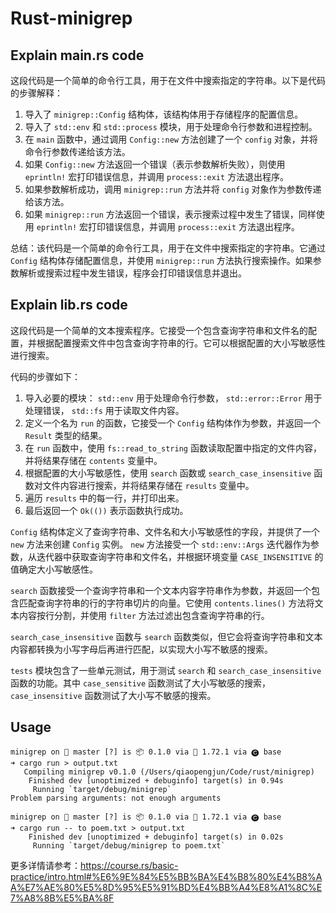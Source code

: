 # Rust-minigrep

## Explain main.rs code

这段代码是一个简单的命令行工具，用于在文件中搜索指定的字符串。以下是代码的步骤解释：

1. 导入了  `minigrep::Config`  结构体，该结构体用于存储程序的配置信息。
2. 导入了  `std::env`  和  `std::process`  模块，用于处理命令行参数和进程控制。
3. 在  `main`  函数中，通过调用  `Config::new`  方法创建了一个  `config`  对象，并将命令行参数传递给该方法。
4. 如果  `Config::new`  方法返回一个错误（表示参数解析失败），则使用  `eprintln!`  宏打印错误信息，并调用  `process::exit`  方法退出程序。
5. 如果参数解析成功，调用  `minigrep::run`  方法并将  `config`  对象作为参数传递给该方法。
6. 如果  `minigrep::run`  方法返回一个错误，表示搜索过程中发生了错误，同样使用  `eprintln!`  宏打印错误信息，并调用  `process::exit`  方法退出程序。

总结：该代码是一个简单的命令行工具，用于在文件中搜索指定的字符串。它通过  `Config`  结构体存储配置信息，并使用  `minigrep::run`  方法执行搜索操作。如果参数解析或搜索过程中发生错误，程序会打印错误信息并退出。

## Explain lib.rs code

这段代码是一个简单的文本搜索程序。它接受一个包含查询字符串和文件名的配置，并根据配置搜索文件中包含查询字符串的行。它可以根据配置的大小写敏感性进行搜索。

代码的步骤如下：

1. 导入必要的模块： `std::env` 用于处理命令行参数， `std::error::Error` 用于处理错误， `std::fs` 用于读取文件内容。
2. 定义一个名为 `run` 的函数，它接受一个 `Config` 结构体作为参数，并返回一个 `Result` 类型的结果。
3. 在 `run` 函数中，使用 `fs::read_to_string` 函数读取配置中指定的文件内容，并将结果存储在 `contents` 变量中。
4. 根据配置的大小写敏感性，使用 `search` 函数或 `search_case_insensitive` 函数对文件内容进行搜索，并将结果存储在 `results` 变量中。
5. 遍历 `results` 中的每一行，并打印出来。
6. 最后返回一个 `Ok(())` 表示函数执行成功。

 `Config` 结构体定义了查询字符串、文件名和大小写敏感性的字段，并提供了一个 `new` 方法来创建 `Config` 实例。 `new` 方法接受一个 `std::env::Args` 迭代器作为参数，从迭代器中获取查询字符串和文件名，并根据环境变量 `CASE_INSENSITIVE` 的值确定大小写敏感性。

 `search` 函数接受一个查询字符串和一个文本内容字符串作为参数，并返回一个包含匹配查询字符串的行的字符串切片的向量。它使用 `contents.lines()` 方法将文本内容按行分割，并使用 `filter` 方法过滤出包含查询字符串的行。

 `search_case_insensitive` 函数与 `search` 函数类似，但它会将查询字符串和文本内容都转换为小写字母后再进行匹配，以实现大小写不敏感的搜索。

 `tests` 模块包含了一些单元测试，用于测试 `search` 和 `search_case_insensitive` 函数的功能。其中 `case_sensitive` 函数测试了大小写敏感的搜索， `case_insensitive` 函数测试了大小写不敏感的搜索。

## Usage

```shell
minigrep on  master [?] is 📦 0.1.0 via 🦀 1.72.1 via 🅒 base 
➜ cargo run > output.txt    
   Compiling minigrep v0.1.0 (/Users/qiaopengjun/Code/rust/minigrep)
    Finished dev [unoptimized + debuginfo] target(s) in 0.94s
     Running `target/debug/minigrep`
Problem parsing arguments: not enough arguments

minigrep on  master [?] is 📦 0.1.0 via 🦀 1.72.1 via 🅒 base 
➜ cargo run -- to poem.txt > output.txt 
    Finished dev [unoptimized + debuginfo] target(s) in 0.02s
     Running `target/debug/minigrep to poem.txt`
```

更多详情请参考：<https://course.rs/basic-practice/intro.html#%E6%9E%84%E5%BB%BA%E4%B8%80%E4%B8%AA%E7%AE%80%E5%8D%95%E5%91%BD%E4%BB%A4%E8%A1%8C%E7%A8%8B%E5%BA%8F>
